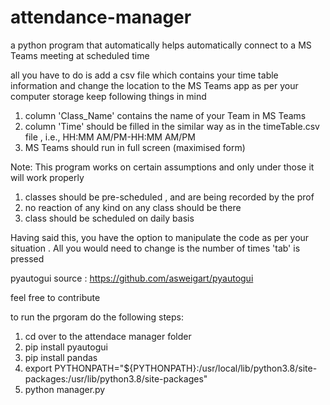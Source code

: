 # attendance-manager
a python program that automatically helps automatically connect to a MS Teams meeting at scheduled time

all you have to do is add a csv file which contains your time table information and change the location to the MS Teams app as per your computer storage
keep following things in mind
1) column 'Class_Name' contains the name of your Team in MS Teams
2) column 'Time' should be filled in the similar way as in the timeTable.csv file , i.e., HH:MM AM/PM-HH:MM AM/PM
3) MS Teams should run in full screen (maximised form)

Note:
This program works on certain assumptions and only under those it will work properly
1) classes should be pre-scheduled , and are being recorded by the prof
2) no reaction of any kind on any class should be there
3) class should be scheduled on daily basis

Having said this, you have the option to manipulate the code as per your situation .
All you would need to change is the number of times 'tab' is pressed

pyautogui source : https://github.com/asweigart/pyautogui

feel free to contribute


to run the prgoram do the following steps:
1) cd over to the attendace manager folder
2) pip install pyautogui
3) pip install pandas
4) export PYTHONPATH="${PYTHONPATH}:/usr/local/lib/python3.8/site-packages:/usr/lib/python3.8/site-packages"
5) python manager.py
